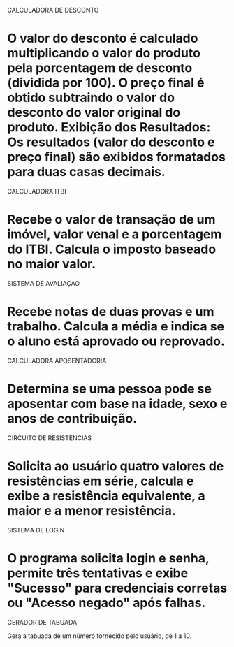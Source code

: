 CALCULADORA DE DESCONTO

O valor do desconto é calculado multiplicando o valor do produto pela porcentagem de desconto (dividida por 100). O preço final é obtido subtraindo o valor do desconto do valor original do produto. Exibição dos Resultados: Os resultados (valor do desconto e preço final) são exibidos formatados para duas casas decimais.
=========================================================================================
CALCULADORA ITBI

Recebe o valor de transação de um imóvel, valor venal e a porcentagem do ITBI.
Calcula o imposto baseado no maior valor.
=========================================================================================
SISTEMA DE AVALIAÇAO

Recebe notas de duas provas e um trabalho.
Calcula a média e indica se o aluno está aprovado ou reprovado.
=========================================================================================
CALCULADORA APOSENTADORIA

Determina se uma pessoa pode se aposentar com base na idade, sexo e anos de contribuição.
=========================================================================================
CIRCUITO DE RESISTENCIAS

Solicita ao usuário quatro valores de resistências em série, calcula e exibe a resistência equivalente, a maior e a menor resistência.
=========================================================================================
SISTEMA DE LOGIN

O programa solicita login e senha, permite três tentativas e exibe "Sucesso" para credenciais corretas ou "Acesso negado" após falhas.
=========================================================================================
GERADOR DE TABUADA

Gera a tabuada de um número fornecido pelo usuário, de 1 a 10.
